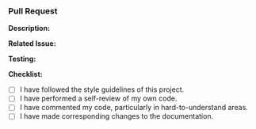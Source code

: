 ### Pull Request

**Description:**
<!-- Describe the changes you made. -->

**Related Issue:**
<!-- Include a link to the issue this pull request addresses. -->

**Testing:**
<!-- Describe how you tested your changes. -->

**Checklist:**
- [ ] I have followed the style guidelines of this project.
- [ ] I have performed a self-review of my own code.
- [ ] I have commented my code, particularly in hard-to-understand areas.
- [ ] I have made corresponding changes to the documentation.
